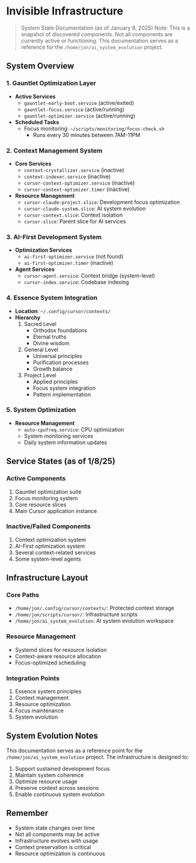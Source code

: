 # Invisible Infrastructure

> System State Documentation (as of January 8, 2025)
> Note: This is a snapshot of discovered components. Not all components are currently active or functioning.
> This documentation serves as a reference for the `/home/jon/ai_system_evolution` project.

## System Overview

### 1. Gauntlet Optimization Layer
- **Active Services**
  - `gauntlet-early-boot.service` (active/exited)
  - `gauntlet-focus.service` (active/running)
  - `gauntlet-optimizer.service` (active/running)
- **Scheduled Tasks**
  - Focus monitoring: `~/scripts/monitoring/focus-check.sh`
    - Runs every 30 minutes between 7AM-11PM

### 2. Context Management System
- **Core Services**
  - `context-crystallizer.service` (inactive)
  - `context-indexer.service` (inactive)
  - `cursor-context-optimizer.service` (inactive)
  - `cursor-context-optimizer.timer` (inactive)
- **Resource Management**
  - `cursor-claude-project.slice`: Development focus optimization
  - `cursor-claude-system.slice`: AI system evolution
  - `cursor-context.slice`: Context isolation
  - `cursor.slice`: Parent slice for AI services

### 3. AI-First Development System
- **Optimization Services**
  - `ai-first-optimizer.service` (not found)
  - `ai-first-optimizer.timer` (inactive)
- **Agent Services**
  - `cursor-agent.service`: Context bridge (system-level)
  - `cursor-index.service`: Codebase indexing

### 4. Essence System Integration
- **Location**: `~/.config/cursor/contexts/`
- **Hierarchy**
  1. Sacred Level
     - Orthodox foundations
     - Eternal truths
     - Divine wisdom
  2. General Level
     - Universal principles
     - Purification processes
     - Growth balance
  3. Project Level
     - Applied principles
     - Focus system integration
     - Pattern implementation

### 5. System Optimization
- **Resource Management**
  - `auto-cpufreq.service`: CPU optimization
  - System monitoring services
  - Daily system information updates

## Service States (as of 1/8/25)

### Active Components
1. Gauntlet optimization suite
2. Focus monitoring system
3. Core resource slices
4. Main Cursor application instance

### Inactive/Failed Components
1. Context optimization system
2. AI-First optimization system
3. Several context-related services
4. Some system-level agents

## Infrastructure Layout

### Core Paths
- `/home/jon/.config/cursor/contexts/`: Protected context storage
- `/home/jon/scripts/cursor/`: Infrastructure scripts
- `/home/jon/ai_system_evolution`: AI system evolution workspace

### Resource Management
- Systemd slices for resource isolation
- Context-aware resource allocation
- Focus-optimized scheduling

### Integration Points
1. Essence system principles
2. Context management
3. Resource optimization
4. Focus maintenance
5. System evolution

## System Evolution Notes
This documentation serves as a reference point for the `/home/jon/ai_system_evolution` project. The infrastructure is designed to:
1. Support sustained development focus
2. Maintain system coherence
3. Optimize resource usage
4. Preserve context across sessions
5. Enable continuous system evolution

## Remember
- System state changes over time
- Not all components may be active
- Infrastructure evolves with usage
- Context preservation is critical
- Resource optimization is continuous